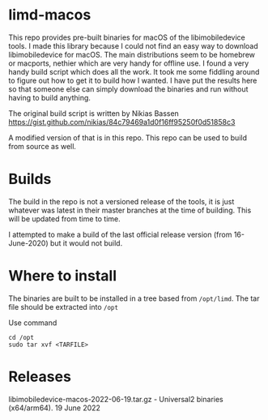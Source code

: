 limd-macos
==========

This repo provides pre-built binaries for macOS of the libimobiledevice tools.
I made this library because I could not find an easy way to download libimobiledevice for macOS. 
The main distributions seem to be homebrew or macports, nethier which are very handy for offline use.
I found a very handy build script which does all the work. It took me some fiddling around to figure
out how to get it to build how I wanted. I have put the results here so that someone else can simply
download the binaries and run without having to build anything.

The original build script is written by Nikias Bassen https://gist.github.com/nikias/84c79469a1d0f16ff95250f0d51858c3

A modified version of that is in this repo. This repo can be used to build from source as well.

Builds
======

The build in the repo is not a versioned release of the tools, it is just whatever was latest in their master branches at
the time of building. This will be updated from time to time.

I attempted to make a build of the last official release version (from 16-June-2020) but it would not build.

Where to install
================

The binaries are built to be installed in a tree based from `/opt/limd`. 
The tar file should be extracted into `/opt`

Use command

    cd /opt
    sudo tar xvf <TARFILE>

Releases
========

libimobiledevice-macos-2022-06-19.tar.gz - Universal2 binaries (x64/arm64). 19 June 2022
